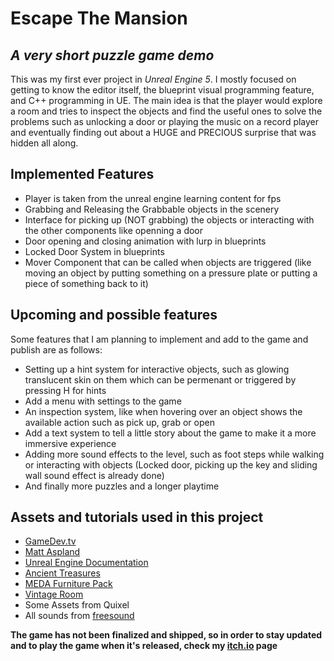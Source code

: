 # Escape The Mansion
## _A very short puzzle game demo_

This was my first ever project in _Unreal Engine 5_. I mostly focused on getting to know the editor itself, the blueprint visual programming feature, and C++ programming in UE. The main idea is that the player would explore a room and tries to inspect the objects and find the useful ones to solve the problems such as unlocking a door or playing the music on a record player and eventually finding out about a HUGE and PRECIOUS surprise that was hidden all along.

## Implemented Features

- Player is taken from the unreal engine learning content for fps
- Grabbing and Releasing the Grabbable objects in the scenery
- Interface for picking up (NOT grabbing) the objects or interacting with the other components like openning a door
- Door opening and closing animation with lurp in blueprints
- Locked Door System in blueprints
- Mover Component that can be called when objects are triggered (like moving an object by putting something on a pressure plate or putting a piece of something back to it)

## Upcoming and possible features

Some features that I am planning to implement and add to the game and publish are as follows:

- Setting up a hint system for interactive objects, such as glowing translucent skin on them which can be permenant or triggered by pressing H for hints
- Add a menu with settings to the game
- An inspection system, like when hovering over an object shows the available action such as pick up, grab or open
- Add a text system to tell a little story about the game to make it a more immersive experience
- Adding more sound effects to the level, such as foot steps while walking or interacting with objects (Locked door, picking up the key and sliding wall sound effect is already done)
- And finally more puzzles and a longer playtime

## Assets and tutorials used in this project

- [GameDev.tv]
- [Matt Aspland]
- [Unreal Engine Documentation]
- [Ancient Treasures]
- [MEDA Furniture Pack]
- [Vintage Room]
- Some Assets from Quixel
- All sounds from [freesound]

**The game has not been finalized and shipped, so in order to stay updated and to play the game when it's released, check my [itch.io] page**

   [GameDev.tv]: <https://www.gamedev.tv/p/unreal-5-0-c-developer-learn-c-and-make-video-games>
   [Matt Aspland]: <https://www.youtube.com/@MattAspland>
   [Ancient Treasures]: <https://www.unrealengine.com/marketplace/en-US/product/9efde82ef29746fcbb2cb0e45e714f43>
   [MEDA Furniture Pack]: <https://www.unrealengine.com/marketplace/en-US/product/meda-furniture-pack>
   [Vintage Room]: <https://www.unrealengine.com/marketplace/en-US/product/vintage-room>
   [freesound]: <https://freesound.org/>
   [itch.io]: <https://mhbagheri.itch.io/>
   [Unreal Engine Documentation]: <https://docs.unrealengine.com/5.2/en-US/>